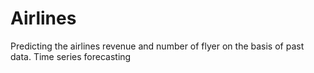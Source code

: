# Airlines
Predicting the airlines revenue and number of flyer on the basis of past data.
Time series forecasting

